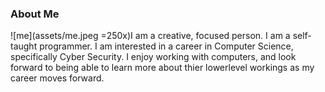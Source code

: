 ### About Me
![me](assets/me.jpeg =250x)I am a creative, focused person. I am a self-taught programmer. I am interested in a career in Computer Science, specifically Cyber Security. I enjoy working with computers, and look forward to being able to learn more about thier lowerlevel workings as my career moves forward.
